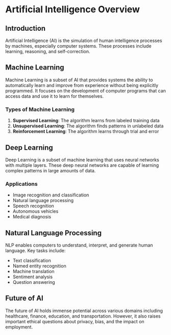 # Artificial Intelligence Overview

## Introduction

Artificial Intelligence (AI) is the simulation of human intelligence processes by machines, especially computer systems. These processes include learning, reasoning, and self-correction.

## Machine Learning

Machine Learning is a subset of AI that provides systems the ability to automatically learn and improve from experience without being explicitly programmed. It focuses on the development of computer programs that can access data and use it to learn for themselves.

### Types of Machine Learning

1. **Supervised Learning**: The algorithm learns from labeled training data
2. **Unsupervised Learning**: The algorithm finds patterns in unlabeled data
3. **Reinforcement Learning**: The algorithm learns through trial and error

## Deep Learning

Deep Learning is a subset of machine learning that uses neural networks with multiple layers. These deep neural networks are capable of learning complex patterns in large amounts of data.

### Applications

- Image recognition and classification
- Natural language processing
- Speech recognition
- Autonomous vehicles
- Medical diagnosis

## Natural Language Processing

NLP enables computers to understand, interpret, and generate human language. Key tasks include:

- Text classification
- Named entity recognition
- Machine translation
- Sentiment analysis
- Question answering

## Future of AI

The future of AI holds immense potential across various domains including healthcare, finance, education, and transportation. However, it also raises important ethical questions about privacy, bias, and the impact on employment.
